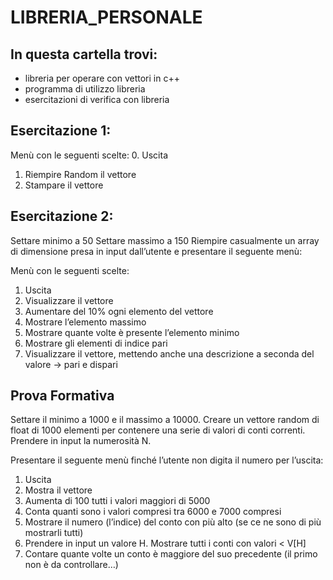 # LIBRERIA_PERSONALE

## In questa cartella trovi:
  - libreria per operare con vettori in c++
  - programma di utilizzo libreria
  - esercitazioni di verifica con libreria

## Esercitazione 1:
  Menù con le seguenti scelte:
  0. Uscita
  1. Riempire Random il vettore
  2. Stampare il vettore

## Esercitazione 2:

  Settare minimo a 50
  Settare massimo a 150
  Riempire casualmente un array di dimensione presa in input dall’utente e presentare il seguente menù:

  Menù con le seguenti scelte:
  1. Uscita
  2. Visualizzare il vettore
  3. Aumentare del 10% ogni elemento del vettore
  4. Mostrare l’elemento massimo
  5. Mostrare quante volte è presente l’elemento minimo
  6. Mostrare gli elementi di indice pari
  7. Visualizzare il vettore, mettendo anche una descrizione a seconda del valore → pari e dispari

## Prova Formativa

Settare il minimo a 1000 e il massimo a 10000. 
Creare un vettore random di float di 1000 elementi per contenere una serie di valori di conti correnti.
Prendere in input la numerosità N.

Presentare il seguente menù finché l’utente non digita il numero per l’uscita:
  1. Uscita
  2. Mostra il vettore
  3. Aumenta di 100 tutti i valori maggiori di 5000
  4. Conta quanti sono i valori compresi tra 6000 e 7000 compresi
  5. Mostrare il numero (l’indice) del conto con più alto (se ce ne sono di più mostrarli tutti)
  6. Prendere in input un valore H. Mostrare tutti i conti con valori < V[H]
  7. Contare quante volte un conto è maggiore del suo precedente (il primo non è da controllare…)
